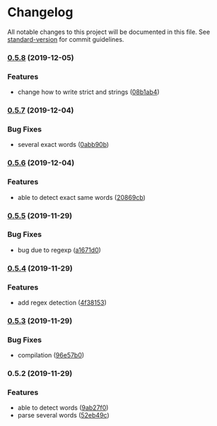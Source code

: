# Changelog

All notable changes to this project will be documented in this file. See [standard-version](https://github.com/conventional-changelog/standard-version) for commit guidelines.

### [0.5.8](https://github.com/ThibaultFriedrich/natural-script/compare/v0.5.7...v0.5.8) (2019-12-05)


### Features

* change how to write strict and strings ([08b1ab4](https://github.com/ThibaultFriedrich/natural-script/commit/08b1ab44f4267998f220f1fbb13bfc0619d50745))

### [0.5.7](https://github.com/ThibaultFriedrich/natural-script/compare/v0.5.6...v0.5.7) (2019-12-04)


### Bug Fixes

* several exact words ([0abb90b](https://github.com/ThibaultFriedrich/natural-script/commit/0abb90bcbf04d936da4dac1b877c34219276fe47))

### [0.5.6](https://github.com/ThibaultFriedrich/natural-script/compare/v0.5.5...v0.5.6) (2019-12-04)


### Features

* able to detect exact same words ([20869cb](https://github.com/ThibaultFriedrich/natural-script/commit/20869cb0303a9476a39e8348214355e856e9e053))

### [0.5.5](https://github.com/ThibaultFriedrich/natural-script/compare/v0.5.4...v0.5.5) (2019-11-29)


### Bug Fixes

* bug due to regexp ([a1671d0](https://github.com/ThibaultFriedrich/natural-script/commit/a1671d053d02c48aaa113e4890e205ab0ffb2024))

### [0.5.4](https://github.com/ThibaultFriedrich/natural-script/compare/v0.5.3...v0.5.4) (2019-11-29)


### Features

* add regex detection ([4f38153](https://github.com/ThibaultFriedrich/natural-script/commit/4f38153729510f3d918deec0e67f6b628da9057d))

### [0.5.3](https://github.com/ThibaultFriedrich/natural-script/compare/v0.5.2...v0.5.3) (2019-11-29)


### Bug Fixes

* compilation ([96e57b0](https://github.com/ThibaultFriedrich/natural-script/commit/96e57b0fb867b89ffaaf684429a1c53b343e8c7f))

### 0.5.2 (2019-11-29)

### Features

- able to detect words ([9ab27f0](https://github.com/ThibaultFriedrich/natural-script/commit/9ab27f096ed1ace2abd18ef7a29edab7f06510df))
- parse several words ([52eb49c](https://github.com/ThibaultFriedrich/natural-script/commit/52eb49c59d5e738dce4ac0f435b879eebad2e38b))
